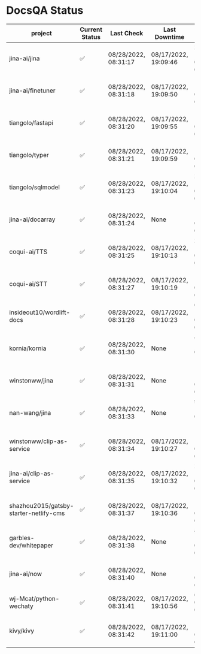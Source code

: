 # DocsQA Status

|               project                |Current Status|     Last Check     |   Last Downtime    |              % Uptime               |
|--------------------------------------|--------------|--------------------|--------------------|-------------------------------------|
|jina-ai/jina                          |✅            |08/28/2022, 08:31:17|08/17/2022, 19:09:46|27.442 (since 08/15/2022, 07:09:42)  |
|jina-ai/finetuner                     |✅            |08/28/2022, 08:31:18|08/17/2022, 19:09:50|1399.428 (since 08/15/2022, 07:09:42)|
|tiangolo/fastapi                      |✅            |08/28/2022, 08:31:20|08/17/2022, 19:09:55|1399.224 (since 08/15/2022, 07:09:42)|
|tiangolo/typer                        |✅            |08/28/2022, 08:31:21|08/17/2022, 19:09:59|1707.328 (since 08/15/2022, 07:09:42)|
|tiangolo/sqlmodel                     |✅            |08/28/2022, 08:31:23|08/17/2022, 19:10:04|27.755 (since 08/15/2022, 07:09:42)  |
|jina-ai/docarray                      |✅            |08/28/2022, 08:31:24|None                |100.000 (since 08/24/2022, 01:39:12) |
|coqui-ai/TTS                          |✅            |08/28/2022, 08:31:25|08/17/2022, 19:10:13|27.738 (since 08/15/2022, 07:09:42)  |
|coqui-ai/STT                          |✅            |08/28/2022, 08:31:27|08/17/2022, 19:10:19|1397.349 (since 08/15/2022, 07:09:42)|
|insideout10/wordlift-docs             |✅            |08/28/2022, 08:31:28|08/17/2022, 19:10:23|680.779 (since 08/15/2022, 07:09:42) |
|kornia/kornia                         |✅            |08/28/2022, 08:31:30|None                |49.004 (since 08/23/2022, 16:11:04)  |
|winstonww/jina                        |✅            |08/28/2022, 08:31:31|None                |100.000 (since 08/26/2022, 06:21:28) |
|nan-wang/jina                         |✅            |08/28/2022, 08:31:33|None                |99.963 (since 08/24/2022, 15:11:24)  |
|winstonww/clip-as-service             |✅            |08/28/2022, 08:31:34|08/17/2022, 19:10:27|1395.500 (since 08/15/2022, 07:09:42)|
|jina-ai/clip-as-service               |✅            |08/28/2022, 08:31:35|08/17/2022, 19:10:32|28.007 (since 08/15/2022, 07:09:42)  |
|shazhou2015/gatsby-starter-netlify-cms|✅            |08/28/2022, 08:31:37|08/17/2022, 19:10:36|1394.689 (since 08/15/2022, 07:09:42)|
|garbles-dev/whitepaper                |✅            |08/28/2022, 08:31:38|None                |80.413 (since 08/24/2022, 01:39:12)  |
|jina-ai/now                           |✅            |08/28/2022, 08:31:40|None                |100.000 (since 08/24/2022, 01:39:12) |
|wj-Mcat/python-wechaty                |✅            |08/28/2022, 08:31:41|08/17/2022, 19:10:56|6.263 (since 08/15/2022, 07:09:42)   |
|kivy/kivy                             |✅            |08/28/2022, 08:31:42|08/17/2022, 19:11:00|1688.618 (since 08/15/2022, 07:09:42)|
